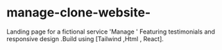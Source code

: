 # manage-clone-website-
Landing page for a fictional service 'Manage ' Featuring testimonials and responsive design .Build using [Tailwind ,Html , React].
